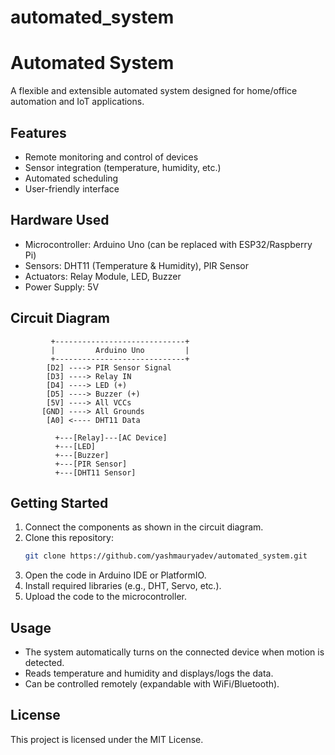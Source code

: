 # automated_system
# Automated System

A flexible and extensible automated system designed for home/office automation and IoT applications.

## Features

- Remote monitoring and control of devices
- Sensor integration (temperature, humidity, etc.)
- Automated scheduling
- User-friendly interface

## Hardware Used

- Microcontroller: Arduino Uno (can be replaced with ESP32/Raspberry Pi)
- Sensors: DHT11 (Temperature & Humidity), PIR Sensor
- Actuators: Relay Module, LED, Buzzer
- Power Supply: 5V

## Circuit Diagram

```plaintext
         +-----------------------------+
         |         Arduino Uno         |
         +-----------------------------+
        [D2] ----> PIR Sensor Signal
        [D3] ----> Relay IN
        [D4] ----> LED (+)
        [D5] ----> Buzzer (+)
        [5V] ----> All VCCs
       [GND] ----> All Grounds
        [A0] <---- DHT11 Data

          +---[Relay]---[AC Device]
          +---[LED]
          +---[Buzzer]
          +---[PIR Sensor]
          +---[DHT11 Sensor]
```

## Getting Started

1. Connect the components as shown in the circuit diagram.
2. Clone this repository:
   ```bash
   git clone https://github.com/yashmauryadev/automated_system.git
   ```
3. Open the code in Arduino IDE or PlatformIO.
4. Install required libraries (e.g., DHT, Servo, etc.).
5. Upload the code to the microcontroller.

## Usage

- The system automatically turns on the connected device when motion is detected.
- Reads temperature and humidity and displays/logs the data.
- Can be controlled remotely (expandable with WiFi/Bluetooth).

## License

This project is licensed under the MIT License.
